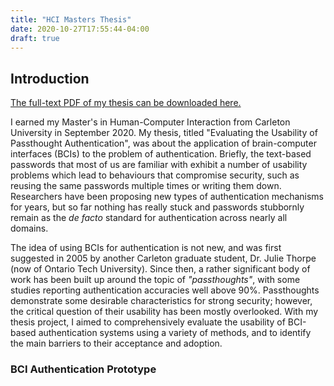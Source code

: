 ```yaml
---
title: "HCI Masters Thesis"
date: 2020-10-27T17:55:44-04:00
draft: true
---
```



## Introduction

[The full-text PDF of my thesis can be downloaded here.](/docs/thesis_FINAL.pdf)

I earned my Master's in Human-Computer Interaction from Carleton University in
September 2020.  My thesis, titled "Evaluating the Usability of Passthought
Authentication", was about the application of brain-computer interfaces (BCIs)
to the problem of authentication. Briefly, the text-based passwords that most
of us are familiar with exhibit a number of usability problems which lead to
behaviours that compromise security, such as reusing the same passwords
multiple times or writing them down. Researchers have been proposing new types
of authentication mechanisms for years, but so far nothing has really stuck and
passwords stubbornly remain as the *de facto* standard for authentication
across nearly all domains.

The idea of using BCIs for authentication is not new, and was first suggested
in 2005 by another Carleton graduate student, Dr. Julie Thorpe (now of Ontario
Tech University). Since then, a rather significant body of work has been built
up around the topic of *"passthoughts"*, with some studies reporting
authentication accuracies well above 90%.  Passthoughts demonstrate some
desirable characteristics for strong security; however, the critical question of
their usability has been mostly overlooked. With my thesis project, I aimed to
comprehensively evaluate the usability of BCI-based authentication systems
using a variety of methods, and to identify the main barriers to their
acceptance and adoption.

### BCI Authentication Prototype
